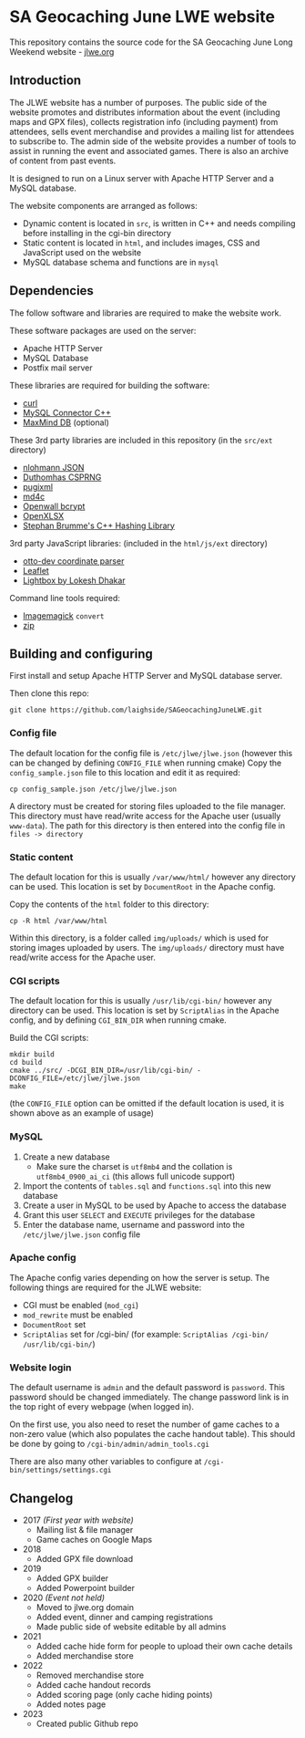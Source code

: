 # SA Geocaching June LWE website
This repository contains the source code for the SA Geocaching June Long Weekend website - [jlwe.org](https://jlwe.org/)

## Introduction
The JLWE website has a number of purposes. The public side of the website promotes and distributes information about the event (including maps and GPX files), collects registration info (including payment) from attendees, sells event merchandise and provides a mailing list for attendees to subscribe to. The admin side of the website provides a number of tools to assist in running the event and associated games. There is also an archive of content from past events.

It is designed to run on a Linux server with Apache HTTP Server and a MySQL database.

The website components are arranged as follows:
- Dynamic content is located in `src`, is written in C++ and needs compiling before installing in the cgi-bin directory
- Static content is located in `html`, and includes images, CSS and JavaScript used on the website
- MySQL database schema and functions are in `mysql`

## Dependencies
The follow software and libraries are required to make the website work.

These software packages are used on the server:
- Apache HTTP Server
- MySQL Database
- Postfix mail server

These libraries are required for building the software:
- [curl](https://github.com/curl/curl)
- [MySQL Connector C++](https://github.com/mysql/mysql-connector-cpp)
- [MaxMind DB](https://github.com/maxmind/libmaxminddb) (optional)

These 3rd party libraries are included in this repository (in the `src/ext` directory)
- [nlohmann JSON](https://github.com/nlohmann/json)
- [Duthomhas CSPRNG](https://github.com/Duthomhas/CSPRNG)
- [pugixml](https://pugixml.org/)
- [md4c](https://github.com/mity/md4c)
- [Openwall bcrypt](https://www.openwall.com/crypt/)
- [OpenXLSX](https://github.com/troldal/OpenXLSX)
- [Stephan Brumme's C++ Hashing Library](https://github.com/stbrumme/hash-library)

3rd party JavaScript libraries: (included in the `html/js/ext` directory)
- [otto-dev coordinate parser](https://github.com/otto-dev/coordinate-parser)
- [Leaflet](https://leafletjs.com/)
- [Lightbox by Lokesh Dhakar](https://lokeshdhakar.com/projects/lightbox2/)

Command line tools required:
- [Imagemagick](https://www.imagemagick.org/) `convert`
- [zip](https://linux.die.net/man/1/zip)

## Building and configuring
First install and setup Apache HTTP Server and MySQL database server.

Then clone this repo:
```
git clone https://github.com/laighside/SAGeocachingJuneLWE.git
```

### Config file
The default location for the config file is `/etc/jlwe/jlwe.json` (however this can be changed by defining `CONFIG_FILE` when running cmake)
Copy the `config_sample.json` file to this location and edit it as required:
```
cp config_sample.json /etc/jlwe/jlwe.json
```

A directory must be created for storing files uploaded to the file manager. This directory must have read/write access for the Apache user (usually `www-data`). The path for this directory is then entered into the config file in `files -> directory`

### Static content
The default location for this is usually `/var/www/html/` however any directory can be used. This location is set by `DocumentRoot` in the Apache config.

Copy the contents of the `html` folder to this directory:
```
cp -R html /var/www/html
```

Within this directory, is a folder called `img/uploads/` which is used for storing images uploaded by users. The `img/uploads/` directory must have read/write access for the Apache user.

### CGI scripts
The default location for this is usually `/usr/lib/cgi-bin/` however any directory can be used. This location is set by `ScriptAlias` in the Apache config, and by defining `CGI_BIN_DIR` when running cmake.

Build the CGI scripts:
```
mkdir build
cd build
cmake ../src/ -DCGI_BIN_DIR=/usr/lib/cgi-bin/ -DCONFIG_FILE=/etc/jlwe/jlwe.json
make
```
(the `CONFIG_FILE` option can be omitted if the default location is used, it is shown above as an example of usage)

### MySQL
1. Create a new database
   - Make sure the charset is `utf8mb4` and the collation is `utf8mb4_0900_ai_ci` (this allows full unicode support)
2. Import the contents of `tables.sql` and `functions.sql` into this new database
3. Create a user in MySQL to be used by Apache to access the database
4. Grant this user `SELECT` and `EXECUTE` privileges for the database
5. Enter the database name, username and password into the `/etc/jlwe/jlwe.json` config file

### Apache config
The Apache config varies depending on how the server is setup. The following things are required for the JLWE website:
- CGI must be enabled (`mod_cgi`)
- `mod_rewrite` must be enabled
- `DocumentRoot` set
- `ScriptAlias` set for /cgi-bin/ (for example: `ScriptAlias /cgi-bin/ /usr/lib/cgi-bin/`)

### Website login
The default username is `admin` and the default password is `password`. This password should be changed immediately. The change password link is in the top right of every webpage (when logged in).

On the first use, you also need to reset the number of game caches to a non-zero value (which also populates the cache handout table). This should be done by going to `/cgi-bin/admin/admin_tools.cgi`

There are also many other variables to configure at `/cgi-bin/settings/settings.cgi`

## Changelog
- 2017 *(First year with website)*
   - Mailing list & file manager
   - Game caches on Google Maps
- 2018
   - Added GPX file download
- 2019
   - Added GPX builder
   - Added Powerpoint builder
- 2020 *(Event not held)*
   - Moved to jlwe.org domain
   - Added event, dinner and camping registrations
   - Made public side of website editable by all admins
- 2021
   - Added cache hide form for people to upload their own cache details
   - Added merchandise store
- 2022
   - Removed merchandise store
   - Added cache handout records
   - Added scoring page (only cache hiding points)
   - Added notes page
- 2023
   - Created public Github repo
